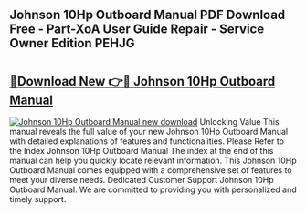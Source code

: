 ## Johnson 10Hp Outboard Manual PDF Download Free - Part-XoA User Guide Repair - Service Owner Edition PEHJG

# <h2><a href="http://bc67990.oget.top/?id=Johnson+10Hp+Outboard+Manual">🔗Download New 👉🔴 Johnson 10Hp Outboard Manual</a></h2>

[![Johnson 10Hp Outboard Manual new download](https://i.imgur.com/5g1atiW.png)](http://bc67990.oget.top/?id=Johnson+10Hp+Outboard+Manual)
Unlocking Value This manual reveals the full value of your new Johnson 10Hp Outboard Manual with detailed explanations of features and functionalities. Please Refer to the Index Johnson 10Hp Outboard Manual The index at the end of this manual can help you quickly locate relevant information. This Johnson 10Hp Outboard Manual comes equipped with a comprehensive set of features to meet your diverse needs. Dedicated Customer Support Johnson 10Hp Outboard Manual. We are committed to providing you with personalized and timely support.

